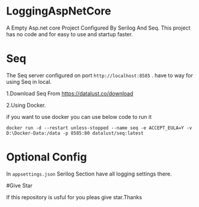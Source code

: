 # LoggingAspNetCore
A Empty Asp.net core Project Configured By Serilog And Seq.
This project has no code and for easy to use and startup faster.

# Seq
The Seq server configured on port ```http://localhost:8585``` . have to way for using Seq in local.

1.Download Seq From https://datalust.co/download

2.Using Docker.

if you want to use docker you can use below code to run it

```docker run -d --restart unless-stopped --name seq -e ACCEPT_EULA=Y -v D:\Docker-Data:/data -p 8585:80 datalust/seq:latest```

# Optional Config

In ```appsettings.json``` Serilog Section have all logging settings there.

#Give Star

If this repository is usful for you pleas give star.Thanks
